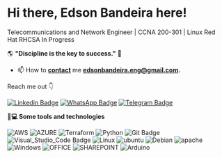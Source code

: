 # Hi there, Edson Bandeira here!

Telecommunications and Network Engineer | CCNA 200-301 | Linux Red Hat RHCSA In Progress

   🌎 **"Discipline is the key to success."** 🧠


- 📫 How to **[contact](mailto:edsonbandeira.eng@gmail.com)** me **[edsonbandeira.eng@gmail.com](mailto:edsonbandeira.eng@gmail.com).**

 Reach me out  👇
 
[![Linkedin Badge](https://img.shields.io/badge/LinkedIn-0077B5?style=for-the-badge&logo=linkedin&logoColor=white&link=https://www.linkedin.com/in/bandeiraedson)](https://www.linkedin.com/in/bandeiraedson)
[![WhatsApp Badge](https://img.shields.io/badge/WhatsApp-25D366?style=for-the-badge&logo=whatsapp&logoColor=white&link=https://api.whatsapp.com/send?phone=5583996234826)](https://api.whatsapp.com/send?phone=5583996234826)
[![Telegram Badge](https://img.shields.io/badge/Telegram-2CA5E0?style=for-the-badge&logo=telegram&logoColor=white&link=https://t.me/manobrownied)](https://t.me/manobrownied)

**🚀💻 Some tools and technologies**

![AWS](https://img.shields.io/badge/Amazon_AWS-232F3E?style=for-the-badge&logo=amazon-aws&logoColor=white) ![AZURE](https://img.shields.io/badge/azure-%230072C6.svg?style=for-the-badge&logo=azure-devops&logoColor=white) ![Terraform](https://img.shields.io/badge/Terraform-7B42BC?style=for-the-badge&logo=terraform&logoColor=white) ![Python](https://img.shields.io/badge/python-%2314354C.svg?style=for-the-badge&logo=python&logoColor=white) ![Git Badge](https://img.shields.io/badge/Git-F05032?style=for-the-badge&logo=git&logoColor=white)![Visual_Studio_Code Badge](https://img.shields.io/badge/Visual_Studio_Code-0078D4?style=for-the-badge&logo=visual%20studio%20code&logoColor=white`) ![Linux](https://img.shields.io/badge/Linux-FCC624?style=for-the-badge&logo=linux&logoColor=black) ![ubuntu](https://img.shields.io/badge/Ubuntu-E95420?style=for-the-badge&logo=ubuntu&logoColor=white) ![Debian](https://img.shields.io/badge/Debian-A81D33?style=for-the-badge&logo=debian&logoColor=white) ![apache](https://img.shields.io/badge/apache-%23D42029.svg?style=for-the-badge&logo=apache&logoColor=white) ![Windows](https://img.shields.io/badge/Windows-0078D6?style=for-the-badge&logo=windows&logoColor=white) ![OFFICE](https://img.shields.io/badge/Microsoft_Office-D83B01?style=for-the-badge&logo=microsoft-office&logoColor=white) ![SHAREPOINT](https://img.shields.io/badge/Microsoft_SharePoint-0078D4?style=for-the-badge&logo=microsoft-sharepoint&logoColor=white) ![Arduino](https://img.shields.io/badge/-Arduino-00979D?style=for-the-badge&logo=Arduino&logoColor=white)
